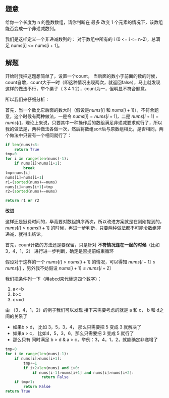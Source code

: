 ## 题意

给你一个长度为 n 的整数数组，请你判断在 最多 改变 1 个元素的情况下，该数组能否变成一个非递减数列。

我们是这样定义一个非递减数列的： 对于数组中所有的 i (0 <= i <= n-2)，总满足 nums[i] <= nums[i + 1]。

## 解题

开始时我把这题想简单了，设置一个count， 当后面的数小于前面的数的时候，count自增，count大于一时（即这种情况出现两次，就返回false），马上就发现这样的做法不行，举个栗子（ 3 4 1 2），count为一，但明显不符合题意。

所以我们来仔细分析：

首先，当一个数比它后面的数大时（假设是$nums[i]$ 和 $nums[i+1]$），不符合题意，这个时候有两种做法，一是令 $nums[i] = nums[i+1]$，二是 $nums[i+1] = nums[i]$，理论上来说，只要其中一种操作后的数组满足非递减要求就行了，所以我的做法是，两种做法各做一次，然后将数组sort后与原数组相比，是否相同，两个做法中只要有一个相同就行了：

```python
if len(nums)<3:
	return True
tmp=0
for i in range(len(nums)-1):
	if nums[i]>nums[i+1]:
		break
tmp=nums[i]
nums[i]=nums[i+1]
r1=(sorted(nums)==nums)
nums[i]=nums[i+1]=tmp
r2=(sorted(nums)==nums)

return r1 or r2	
```

**改进**

这样还是挺费时间的，毕竟要对数组排序两次，所以改进方案就是在刚刚提到的， $nums[i]> nums[i+1]$ 的时候，再进一步判断，只要两种做法都不可能令数组非递减，就得出结论。

首先，count计数的方法还是要保留，只是针对 **不符情况连在一起的时候**（比如3，4，1，2） 进行进一步判断，确定是否提前结束循环

假设对于这样的一个 $nums[i]> nums[i+1]$ 的情况，可以得知 $nums[i-1] ≤ nums[i]$ ，另外我不妨假设  $nums[i+1] ≤ nums[i+2]$

我们把条件列一下（用abcd来代替这四个数字）：
1. a<=b
2. b>c
3. c<=d

由 （3，4，1，2）的例子我们可以发现
接下来需要考虑的就是 a 和 c， b 和 d之间的关系了

- 如果b > d， 比如 3，5，3，4， 那么只需要把 5 变成 3 就解决了
- 如果a > c， 比如4，5，3，6，那么只需要把 3 变成 5 就行了 
- 那么只有 同时满足 b > d & a > c，举例：3，4，1，2，就能确定非递增了

```python
tmp=0
for i in range(len(nums)-1):
	if nums[i]>nums[i+1]:
		tmp+=1
		if i+2<len(nums) and i>0:
			if nums[i-1]>nums[i+1] and nums[i]>nums[i+2]:
				return False
	if tmp>1:
		return False
return True
```
